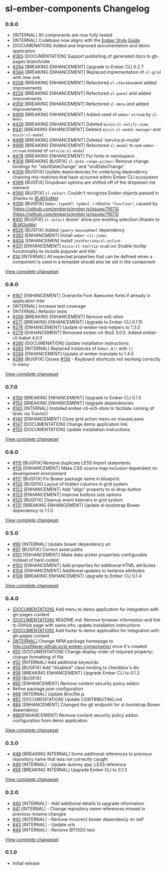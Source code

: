 # sl-ember-components Changelog

### 0.9.0

* [INTERNAL] All components are now fully tested
* [INTERNAL] Codebase now aligns with the [Ember Style Guide](https://github.com/softlayer/ember-style-guide)
* [DOCUMENATION] Added and improved documentation and demo application
* [#365](https://github.com/softlayer/sl-ember-components/issues/365) [DOCUMENTATION] Support publishing of generated docs to gh-pages branch/site
* [#344](https://github.com/softlayer/sl-ember-components/issues/344) [BREAKING ENHANCEMENT] Upgrade to Ember CLI 0.2.7
* [#344](https://github.com/softlayer/sl-ember-components/pull/344) [BREAKING ENHANCEMENT] Replaced implementation of `sl-grid` with new one
* [#208](https://github.com/softlayer/sl-ember-components/issues/208) [BREAKING ENHANCEMENT] Refactored `sl-checkbox`and added improvements
* [#226](https://github.com/softlayer/sl-ember-components/issues/226) [BREAKING ENHANCEMENT] Refactored `sl-panel` and added improvements
* [#359](https://github.com/softlayer/sl-ember-components/issues/359) [BREAKING ENHANCEMENT] Refactored `sl-menu` and added improvements
* [#499](https://github.com/softlayer/sl-ember-components/pull/499) [BREAKING ENHANCEMENT] Added used of `ember-stream` by `sl-menu`
* [#429](https://github.com/softlayer/sl-ember-components/issues/429) [BREAKING ENHANCEMENT] Deleted `mixin:sl-notify-view`
* [#441](https://github.com/softlayer/sl-ember-components/pull/441) [BREAKING ENHANCEMENT] Deleted `mixin:sl-modal-manager` and `mixin:sl-modal`
* [#499](https://github.com/softlayer/sl-ember-components/pull/499) [BREAKING ENHANCEMENT] Deleted 'service:sl-modal'
* [#499](https://github.com/softlayer/sl-ember-components/pull/499) [BREAKING ENHANCEMENT] Refactored `sl-modal` to use `ember-stream` instead of `service:sl-modal`
* [#478](https://github.com/softlayer/sl-ember-components/pull/478) [BREAKING ENHANCEMENT] Put fonts in namespace
* [#306](https://github.com/softlayer/sl-ember-components/issues/305) [BREAKING BUGFIX] `sl-date-range-picker`: Remove change bindings for "startDateChange" and "endDateChange"
* [#309](https://github.com/softlayer/sl-ember-components/issues/309) [BUGFIX] Update dependencies for underlying dependency chaining mis-matches that have occurred within Ember CLI ecosystem
* [#389](https://github.com/softlayer/sl-ember-components/issues/389) [BUGFIX] Dropdown options are shifted off of the dropdown list element
* [#390](https://github.com/softlayer/sl-ember-components/pull/390) [BUGFIX] `sl-select`: Couldn't recognize Ember objects passed in (thanks to [@JKGisMe](https://github.com/JKGisMe))
* [#396](https://github.com/softlayer/sl-ember-components/issues/396) [BUGFIX] `Ember.typeOf( Symbol )` returns `"function"`, caused by [https://github.com/emberjs/ember.js/issues/11673](https://github.com/emberjs/ember.js/issues/11673)
* [#410](https://github.com/softlayer/sl-ember-components/issues/410) [BUGFIX] `sl-select` doesn' show pre-existing selection (thanks to [@JKGisMe](https://github.com/JKGisMe))
* [#526](https://github.com/softlayer/sl-ember-components/issues/526) [BUGFIX] Added `jquery-mousewheel` dependency
* [#392](https://github.com/softlayer/sl-ember-components/pull/392) [ENHANCMENT] Install `ember-cli-jsdoc`
* [#404](https://github.com/softlayer/sl-ember-components/pull/404) [ENHANCEMEN] Install `joshforisha/sl-eslint`
* [#331](https://github.com/softlayer/sl-ember-components/issues/331) [ENHANCEMENT] `mixin:sl-tooltip-enabled`: Enable tooltip functionality to include popover and title
* [#14](https://github.com/softlayer/sl-ember-components/issues/14) [INTERNAL] All expected properties that can be defined when a component is used in a template should also be set in the component

[View complete changeset](https://github.com/softlayer/sl-ember-components/compare/v0.8.0...v0.9.0)

### 0.8.0

* [#167](https://github.com/softlayer/sl-ember-components/pull/167) [ENHANCEMENT] Overwrite Font Awesome fonts if already in application tree
* [INTERNAL] Increase test coverage
* [INTERNAL] Refactor tests
* [#266](https://github.com/softlayer/sl-ember-components/pull/266) [BREAKING ENHANCEMENT] Remove es5-shim
* [#271](https://github.com/softlayer/sl-ember-components/pull/271) [BREAKING ENHANCEMENT] Upgrade to Ember CLI 0.1.15
* [#276](https://github.com/softlayer/sl-ember-components/pull/276) [ENHANCEMENT] Update sl-ember-test-helpers to 1.3.0
* [#279](https://github.com/softlayer/sl-ember-components/pull/279) [EHHANCEMENT] Removed ember-cli-6to5 3.0.0. Added ember-cli-babel 4.0.0
* [#280](https://github.com/softlayer/sl-ember-components/pull/280) [DOCUMENATION] Update installation instructions
* [#283](https://github.com/softlayer/sl-ember-components/pull/283) [INTERNAL] Replaced instances of `Ember.A()` with `[]`
* [#284](https://github.com/softlayer/sl-ember-components/pull/284) [ENHANCEMENT] Update sl-ember-translate to 1.4.0
* [#286](https://github.com/softlayer/sl-ember-components/pull/286) [BUGFIX] Closes [#130](https://github.com/softlayer/sl-ember-components/issues/130) - Keyboard shortcuts not working correctly in menu

[View complete changeset](https://github.com/softlayer/sl-ember-components/compare/v0.7.0...v0.8.0)

### 0.7.0

* [#159](https://github.com/softlayer/sl-ember-components/pull/159) [BREAKING ENHANCEMENT] Upgrade to Ember CLI 0.1.5
* [#152](https://github.com/softlayer/sl-ember-components/pull/152) [BREAKING ENHANCEMENT] Upgrade dependencies
* [#145](https://github.com/softlayer/sl-ember-components/pull/145) [INTERNAL] Installed ember-cli-es5-shim to faciliate running of tests via TravisCI
* [#140](https://github.com/softlayer/sl-ember-components/pull/140) [ENHANCEMENT] Close grid action menu on mouseLeave
* [#147](https://github.com/softlayer/sl-ember-components/pull/147) [DOCUMENTATION] Change demo application link
* [#155](https://github.com/softlayer/sl-ember-components/pull/155) [DOCUMENTATION] Update installation instructions

[View complete changeset](https://github.com/softlayer/sl-ember-components/compare/v0.6.0...v0.7.0)

### 0.6.0

* [#115](https://github.com/softlayer/sl-ember-components/pull/115) [BUGFIX] Remove duplicate LESS import statements
* [#116](https://github.com/softlayer/sl-ember-components/pull/116) [ENHANCEMENT] Make CSS source map inclusion dependent on development environment
* [#117](https://github.com/softlayer/sl-ember-components/pull/117) [BUGFIX] Fix Bower package name in blueprint
* [#120](https://github.com/softlayer/sl-ember-components/pull/120) [BUGFIX] Layout of hidden columns in grid system
* [#122](https://github.com/softlayer/sl-ember-components/pull/122) [ENHANCEMENT] Add "align" property to sl-drop-button
* [#123](https://github.com/softlayer/sl-ember-components/pull/123) [ENHANCEMENT] Improve buttons size options
* [#125](https://github.com/softlayer/sl-ember-components/pull/125) [BUGFIX] Cleanup event listeners in grid system
* [#131](https://github.com/softlayer/sl-ember-components/issues/131) [BREAKING ENHANCEMENT] Update sl-bootstrap Bower dependency to 1.1.0

[View complete changeset](https://github.com/softlayer/sl-ember-components/compare/v0.5.0...v0.6.0)

### 0.5.0

* [#90](https://github.com/softlayer/sl-ember-components/pull/90) [INTERNAL] Update bower dependency url
* [#97](https://github.com/softlayer/sl-ember-components/pull/97) [BUGFIX] Correct asset paths
* [#101](https://github.com/softlayer/sl-ember-components/pull/101) [ENHANCEMENT] Make date-picker properties configurable instead of hard-coded
* [#103](https://github.com/softlayer/sl-ember-components/pull/103) [ENHANCEMENT] Add properties for additional HTML attributes
* [#104](https://github.com/softlayer/sl-ember-components/pull/104) [ENHANCEMENT] Additional updates to textarea attributes
* [#106](https://github.com/softlayer/sl-ember-components/pull/106) [BREAKING ENHANCEMENT] Upgrade to Ember CLI 0.1.4

[View complete changeset](https://github.com/softlayer/sl-ember-components/compare/v0.4.0...v0.5.0)

### 0.4.0

* [[DOCUMENTATION]](https://github.com/softlayer/sl-ember-components/commit/47c0bf50dd768237c8ce0fd9b763181acd62c3e1) Add menu to demo application for integration with gh-pages content
* [[DOCUMENTATION]](https://github.com/softlayer/sl-ember-components/commit/5050a892d57330f6bb95e74fce91b7a44abea461) README.md: Remove browser information and link to GitHub page with same info; update installation instructions
* [[DOCUMENTATION]](https://github.com/softlayer/sl-ember-components/commit/93cf07c873f873dd0ec12f87e545d0480dcc3705) Add footer to demo application for integration with gh-pages content
* [[INTERNAL]](https://github.com/softlayer/sl-ember-components/issues/46) Change NPM package homepage to http://softlayer.github.io/sl-ember-components/ once it's created
* [#50](https://github.com/softlayer/sl-ember-components/pull/50) [DOCUMENTATION] Change display order of required property; change formatting of file
* [#52](https://github.com/softlayer/sl-ember-components/pull/52) [INTERNAL] Add additional keywords
* [#55](https://github.com/softlayer/sl-ember-components/pull/55) [BUGFIX] Add "disabled" class binding to checkbox's div
* [#58](https://github.com/softlayer/sl-ember-components/pull/58) [BREAKING ENHANCEMENT] Upgrade Ember CLI to 0.1.3
* [#59](https://github.com/softlayer/sl-ember-components/pull/59) [BUGFIX]
* [#60](https://github.com/softlayer/sl-ember-components/pull/60) [ENHANCEMENT] Remove content security policy addon
* Refine package.json configuration
* [#68](https://github.com/softlayer/sl-ember-components/pull/68) [INTERNAL] Update Brocfile.js
* [#82](https://github.com/softlayer/sl-ember-components/pull/82) [DOCUMENTATION] Update CONTRIBUTING.md
* [#84](https://github.com/softlayer/sl-ember-components/pull/84) [ENHANCEMENT] Changed the git endpoint for sl-bootstrap Bower dependency
* [#86](https://github.com/softlayer/sl-ember-components/pull/86)[ENHANCEMENT] Remove content security policy addon configuration from demo application

[View complete changeset](https://github.com/softlayer/sl-ember-components/compare/v0.3.0...v0.4.0)

### 0.3.0

* [#48](https://github.com/softlayer/sl-ember-components/pull/48) [BREAKING INTERNAL] Some additional references to previous repository name that was not correctly caught
* [#49](https://github.com/softlayer/sl-ember-components/pull/49) [INTERNAL] - Update dummy app .LESS reference
* [#58](https://github.com/softlayer/sl-ember-components/pull/58) [BREAKING INTERNAL] Upgrade Ember CLI to 0.1.3

[View complete changeset](https://github.com/softlayer/sl-ember-components/compare/v0.2.0...v0.3.0)

### 0.2.0

* [#40](https://github.com/softlayer/sl-ember-components/pull/40) [INTERNAL] - Add additional details to upgrade information
* [#41](https://github.com/softlayer/sl-ember-components/pull/41) [INTERNAL] - Change repository name references missed in previous rename changes
* [#42](https://github.com/softlayer/sl-ember-components/pull/42) [INTERNAL] - Remove incorrect bower dependency on self
* [#43](https://github.com/softlayer/sl-ember-components/pull/43) [INTERNAL] - Update urls
* [#44](https://github.com/softlayer/sl-ember-components/pull/44) [INTERNAL] - Remove @TODO text

[View complete changeset](https://github.com/softlayer/sl-ember-components/compare/v0.1.0...v0.2.0)

### 0.1.0

* Initial release
